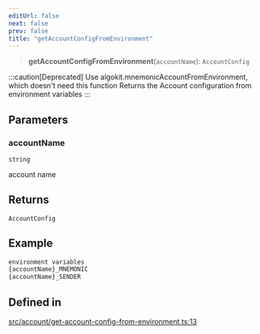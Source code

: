```yaml
---
editUrl: false
next: false
prev: false
title: "getAccountConfigFromEnvironment"
---
```


> **getAccountConfigFromEnvironment**(`accountName`): `AccountConfig`

:::caution[Deprecated]
Use algokit.mnemonicAccountFromEnvironment, which doesn't need this function
Returns the Account configuration from environment variables
:::

## Parameters

### accountName

`string`

account name

## Returns

`AccountConfig`

## Example

```ts
environment variables
{accountName}_MNEMONIC
{accountName}_SENDER
```

## Defined in

[src/account/get-account-config-from-environment.ts:13](https://github.com/algorandfoundation/algokit-utils-ts/blob/87156fe9637eca52c0bc9e840c5804088cb40974/src/account/get-account-config-from-environment.ts#L13)
